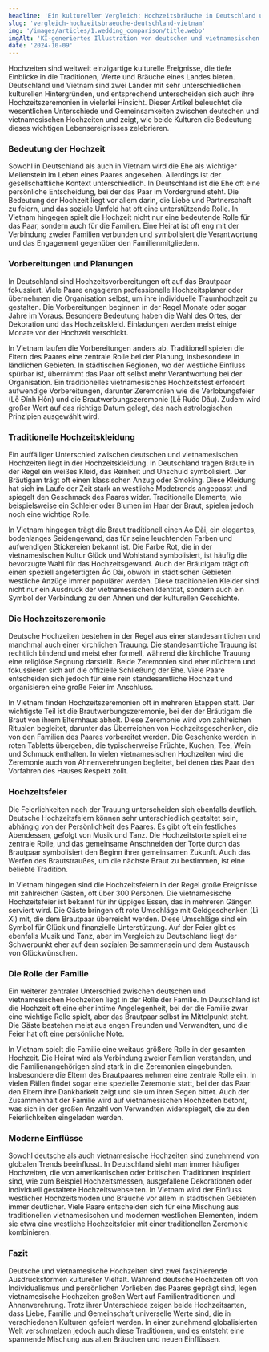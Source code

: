 ```yaml
---
headline: 'Ein kultureller Vergleich: Hochzeitsbräuche in Deutschland und Vietnam'
slug: 'vergleich-hochzeitsbraeuche-deutschland-vietnam'
img: '/images/articles/1.wedding_comparison/title.webp'
imgAlt: 'KI-generiertes Illustration von deutschen und vietnamesischen Hochzeitsbräuchen'
date: '2024-10-09'
---
```

Hochzeiten sind weltweit einzigartige kulturelle Ereignisse, die tiefe Einblicke in die Traditionen, Werte und Bräuche eines Landes bieten. Deutschland und Vietnam sind zwei Länder mit sehr unterschiedlichen kulturellen Hintergründen, und entsprechend unterscheiden sich auch ihre Hochzeitszeremonien in vielerlei Hinsicht. Dieser Artikel beleuchtet die wesentlichen Unterschiede und Gemeinsamkeiten zwischen deutschen und vietnamesischen Hochzeiten und zeigt, wie beide Kulturen die Bedeutung dieses wichtigen Lebensereignisses zelebrieren.

### Bedeutung der Hochzeit
Sowohl in Deutschland als auch in Vietnam wird die Ehe als wichtiger Meilenstein im Leben eines Paares angesehen. Allerdings ist der gesellschaftliche Kontext unterschiedlich. In Deutschland ist die Ehe oft eine persönliche Entscheidung, bei der das Paar im Vordergrund steht. Die Bedeutung der Hochzeit liegt vor allem darin, die Liebe und Partnerschaft zu feiern, und das soziale Umfeld hat oft eine unterstützende Rolle. In Vietnam hingegen spielt die Hochzeit nicht nur eine bedeutende Rolle für das Paar, sondern auch für die Familien. Eine Heirat ist oft eng mit der Verbindung zweier Familien verbunden und symbolisiert die Verantwortung und das Engagement gegenüber den Familienmitgliedern.

### Vorbereitungen und Planungen
In Deutschland sind Hochzeitsvorbereitungen oft auf das Brautpaar fokussiert. Viele Paare engagieren professionelle Hochzeitsplaner oder übernehmen die Organisation selbst, um ihre individuelle Traumhochzeit zu gestalten. Die Vorbereitungen beginnen in der Regel Monate oder sogar Jahre im Voraus. Besondere Bedeutung haben die Wahl des Ortes, der Dekoration und das Hochzeitskleid. Einladungen werden meist einige Monate vor der Hochzeit verschickt.

In Vietnam laufen die Vorbereitungen anders ab. Traditionell spielen die Eltern des Paares eine zentrale Rolle bei der Planung, insbesondere in ländlichen Gebieten. In städtischen Regionen, wo der westliche Einfluss spürbar ist, übernimmt das Paar oft selbst mehr Verantwortung bei der Organisation. Ein traditionelles vietnamesisches Hochzeitsfest erfordert aufwendige Vorbereitungen, darunter Zeremonien wie die Verlobungsfeier (Lễ Đính Hôn) und die Brautwerbungszeremonie (Lễ Rước Dâu). Zudem wird großer Wert auf das richtige Datum gelegt, das nach astrologischen Prinzipien ausgewählt wird.

### Traditionelle Hochzeitskleidung
Ein auffälliger Unterschied zwischen deutschen und vietnamesischen Hochzeiten liegt in der Hochzeitskleidung. In Deutschland tragen Bräute in der Regel ein weißes Kleid, das Reinheit und Unschuld symbolisiert. Der Bräutigam trägt oft einen klassischen Anzug oder Smoking. Diese Kleidung hat sich im Laufe der Zeit stark an westliche Modetrends angepasst und spiegelt den Geschmack des Paares wider. Traditionelle Elemente, wie beispielsweise ein Schleier oder Blumen im Haar der Braut, spielen jedoch noch eine wichtige Rolle.

In Vietnam hingegen trägt die Braut traditionell einen Áo Dài, ein elegantes, bodenlanges Seidengewand, das für seine leuchtenden Farben und aufwendigen Stickereien bekannt ist. Die Farbe Rot, die in der vietnamesischen Kultur Glück und Wohlstand symbolisiert, ist häufig die bevorzugte Wahl für das Hochzeitsgewand. Auch der Bräutigam trägt oft einen speziell angefertigten Áo Dài, obwohl in städtischen Gebieten westliche Anzüge immer populärer werden. Diese traditionellen Kleider sind nicht nur ein Ausdruck der vietnamesischen Identität, sondern auch ein Symbol der Verbindung zu den Ahnen und der kulturellen Geschichte.

### Die Hochzeitszeremonie
Deutsche Hochzeiten bestehen in der Regel aus einer standesamtlichen und manchmal auch einer kirchlichen Trauung. Die standesamtliche Trauung ist rechtlich bindend und meist eher formell, während die kirchliche Trauung eine religiöse Segnung darstellt. Beide Zeremonien sind eher nüchtern und fokussieren sich auf die offizielle Schließung der Ehe. Viele Paare entscheiden sich jedoch für eine rein standesamtliche Hochzeit und organisieren eine große Feier im Anschluss.

In Vietnam finden Hochzeitszeremonien oft in mehreren Etappen statt. Der wichtigste Teil ist die Brautwerbungszeremonie, bei der der Bräutigam die Braut von ihrem Elternhaus abholt. Diese Zeremonie wird von zahlreichen Ritualen begleitet, darunter das Überreichen von Hochzeitsgeschenken, die von den Familien des Paares vorbereitet werden. Die Geschenke werden in roten Tabletts übergeben, die typischerweise Früchte, Kuchen, Tee, Wein und Schmuck enthalten. In vielen vietnamesischen Hochzeiten wird die Zeremonie auch von Ahnenverehrungen begleitet, bei denen das Paar den Vorfahren des Hauses Respekt zollt.

### Hochzeitsfeier
Die Feierlichkeiten nach der Trauung unterscheiden sich ebenfalls deutlich. Deutsche Hochzeitsfeiern können sehr unterschiedlich gestaltet sein, abhängig von der Persönlichkeit des Paares. Es gibt oft ein festliches Abendessen, gefolgt von Musik und Tanz. Die Hochzeitstorte spielt eine zentrale Rolle, und das gemeinsame Anschneiden der Torte durch das Brautpaar symbolisiert den Beginn ihrer gemeinsamen Zukunft. Auch das Werfen des Brautstraußes, um die nächste Braut zu bestimmen, ist eine beliebte Tradition.

In Vietnam hingegen sind die Hochzeitsfeiern in der Regel große Ereignisse mit zahlreichen Gästen, oft über 300 Personen. Die vietnamesische Hochzeitsfeier ist bekannt für ihr üppiges Essen, das in mehreren Gängen serviert wird. Die Gäste bringen oft rote Umschläge mit Geldgeschenken (Lì Xì) mit, die dem Brautpaar überreicht werden. Diese Umschläge sind ein Symbol für Glück und finanzielle Unterstützung. Auf der Feier gibt es ebenfalls Musik und Tanz, aber im Vergleich zu Deutschland liegt der Schwerpunkt eher auf dem sozialen Beisammensein und dem Austausch von Glückwünschen.

### Die Rolle der Familie
Ein weiterer zentraler Unterschied zwischen deutschen und vietnamesischen Hochzeiten liegt in der Rolle der Familie. In Deutschland ist die Hochzeit oft eine eher intime Angelegenheit, bei der die Familie zwar eine wichtige Rolle spielt, aber das Brautpaar selbst im Mittelpunkt steht. Die Gäste bestehen meist aus engen Freunden und Verwandten, und die Feier hat oft eine persönliche Note.

In Vietnam spielt die Familie eine weitaus größere Rolle in der gesamten Hochzeit. Die Heirat wird als Verbindung zweier Familien verstanden, und die Familienangehörigen sind stark in die Zeremonien eingebunden. Insbesondere die Eltern des Brautpaares nehmen eine zentrale Rolle ein. In vielen Fällen findet sogar eine spezielle Zeremonie statt, bei der das Paar den Eltern ihre Dankbarkeit zeigt und sie um ihren Segen bittet. Auch der Zusammenhalt der Familie wird auf vietnamesischen Hochzeiten betont, was sich in der großen Anzahl von Verwandten widerspiegelt, die zu den Feierlichkeiten eingeladen werden.

### Moderne Einflüsse
Sowohl deutsche als auch vietnamesische Hochzeiten sind zunehmend von globalen Trends beeinflusst. In Deutschland sieht man immer häufiger Hochzeiten, die von amerikanischen oder britischen Traditionen inspiriert sind, wie zum Beispiel Hochzeitsmessen, ausgefallene Dekorationen oder individuell gestaltete Hochzeitswebseiten. In Vietnam wird der Einfluss westlicher Hochzeitsmoden und Bräuche vor allem in städtischen Gebieten immer deutlicher. Viele Paare entscheiden sich für eine Mischung aus traditionellen vietnamesischen und modernen westlichen Elementen, indem sie etwa eine westliche Hochzeitsfeier mit einer traditionellen Zeremonie kombinieren.

### Fazit
Deutsche und vietnamesische Hochzeiten sind zwei faszinierende Ausdrucksformen kultureller Vielfalt. Während deutsche Hochzeiten oft von Individualismus und persönlichen Vorlieben des Paares geprägt sind, legen vietnamesische Hochzeiten großen Wert auf Familientraditionen und Ahnenverehrung. Trotz ihrer Unterschiede zeigen beide Hochzeitsarten, dass Liebe, Familie und Gemeinschaft universelle Werte sind, die in verschiedenen Kulturen gefeiert werden. In einer zunehmend globalisierten Welt verschmelzen jedoch auch diese Traditionen, und es entsteht eine spannende Mischung aus alten Bräuchen und neuen Einflüssen.